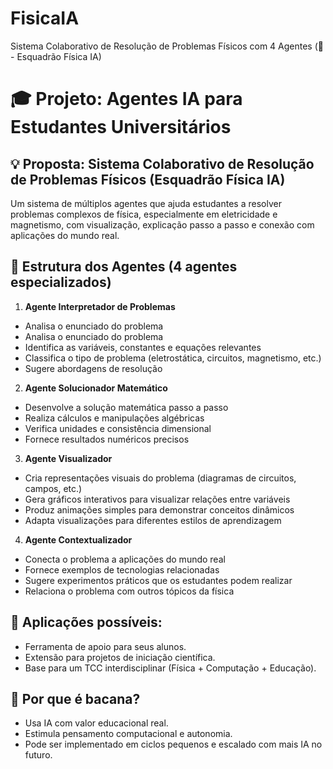 # FisicaIA
Sistema Colaborativo de Resolução de Problemas Físicos com 4 Agentes (🤖 - Esquadrão Física IA)

# 🎓 Projeto: Agentes IA para Estudantes Universitários
## 💡 Proposta: Sistema Colaborativo de Resolução de Problemas Físicos (Esquadrão Física IA)
Um sistema de múltiplos agentes que ajuda estudantes a resolver problemas complexos de física, especialmente em eletricidade e magnetismo, com visualização, explicação passo a passo e conexão com aplicações do mundo real.

## 🧠 Estrutura dos Agentes (4 agentes especializados)
1. **Agente Interpretador de Problemas**
* Analisa o enunciado do problema
* Analisa o enunciado do problema
* Identifica as variáveis, constantes e equações relevantes
* Classifica o tipo de problema (eletrostática, circuitos, magnetismo, etc.)
* Sugere abordagens de resolução
2. **Agente Solucionador Matemático**
* Desenvolve a solução matemática passo a passo
* Realiza cálculos e manipulações algébricas
* Verifica unidades e consistência dimensional
* Fornece resultados numéricos precisos
3. **Agente Visualizador**
* Cria representações visuais do problema (diagramas de circuitos, campos, etc.)
* Gera gráficos interativos para visualizar relações entre variáveis
* Produz animações simples para demonstrar conceitos dinâmicos
* Adapta visualizações para diferentes estilos de aprendizagem
4. **Agente Contextualizador**
* Conecta o problema a aplicações do mundo real
* Fornece exemplos de tecnologias relacionadas
* Sugere experimentos práticos que os estudantes podem realizar
* Relaciona o problema com outros tópicos da física

## 📌 Aplicações possíveis:
* Ferramenta de apoio para seus alunos.
* Extensão para projetos de iniciação científica.
* Base para um TCC interdisciplinar (Física + Computação + Educação).

## 🚀 Por que é bacana?
  * Usa IA com valor educacional real.
  * Estimula pensamento computacional e autonomia.
  * Pode ser implementado em ciclos pequenos e escalado com mais IA no futuro.

